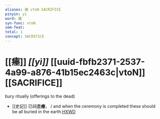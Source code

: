 ```yaml
---
aliases: 瘞 vtoN SACRIFICE
pinyin: yì
word: 瘞
syn-func: vtoN
sem-feat: 
total: 1
concept: SACRIFICE 
---
```

# [[瘞]] *[[yì]]*  [[uuid-fbfb2371-2537-4a99-a876-41b15ec2463c|vtoN]] [[SACRIFICE]]
bury ritually (offerings to the dead)
 - [[史記]] 已祠盡**瘞**， / and when the ceremony is completed these should be all buried in the earth.[HXWD](https://hxwd.org/textview.html?location=KR2a0001_tls_028-178a.9)